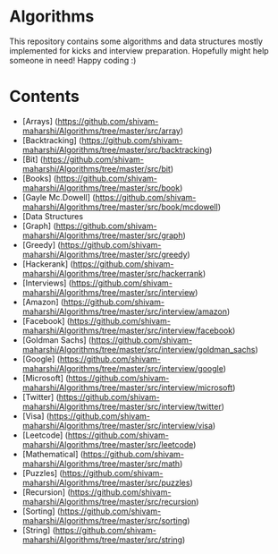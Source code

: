 # Algorithms
This repository contains some algorithms and data structures mostly implemented for kicks and interview preparation. Hopefully might help someone in need! Happy coding :)

# Contents
* [Arrays] (https://github.com/shivam-maharshi/Algorithms/tree/master/src/array)
* [Backtracking] (https://github.com/shivam-maharshi/Algorithms/tree/master/src/backtracking)
* [Bit] (https://github.com/shivam-maharshi/Algorithms/tree/master/src/bit)
* [Books] (https://github.com/shivam-maharshi/Algorithms/tree/master/src/book)
 * [Gayle Mc.Dowell] (https://github.com/shivam-maharshi/Algorithms/tree/master/src/book/mcdowell)
* [Data Structures
* [Graph] (https://github.com/shivam-maharshi/Algorithms/tree/master/src/graph)
* [Greedy] (https://github.com/shivam-maharshi/Algorithms/tree/master/src/greedy)
* [Hackerank] (https://github.com/shivam-maharshi/Algorithms/tree/master/src/hackerrank)
* [Interviews] (https://github.com/shivam-maharshi/Algorithms/tree/master/src/interview)
 * [Amazon] (https://github.com/shivam-maharshi/Algorithms/tree/master/src/interview/amazon)
 * [Facebook] (https://github.com/shivam-maharshi/Algorithms/tree/master/src/interview/facebook)
 * [Goldman Sachs] (https://github.com/shivam-maharshi/Algorithms/tree/master/src/interview/goldman_sachs)
 * [Google] (https://github.com/shivam-maharshi/Algorithms/tree/master/src/interview/google)
 * [Microsoft] (https://github.com/shivam-maharshi/Algorithms/tree/master/src/interview/microsoft)
 * [Twitter] (https://github.com/shivam-maharshi/Algorithms/tree/master/src/interview/twitter)
 * [Visa] (https://github.com/shivam-maharshi/Algorithms/tree/master/src/interview/visa)
* [Leetcode] (https://github.com/shivam-maharshi/Algorithms/tree/master/src/leetcode)
* [Mathematical] (https://github.com/shivam-maharshi/Algorithms/tree/master/src/math)
* [Puzzles] (https://github.com/shivam-maharshi/Algorithms/tree/master/src/puzzles)
* [Recursion] (https://github.com/shivam-maharshi/Algorithms/tree/master/src/recursion)
* [Sorting] (https://github.com/shivam-maharshi/Algorithms/tree/master/src/sorting)
* [String] (https://github.com/shivam-maharshi/Algorithms/tree/master/src/string)
